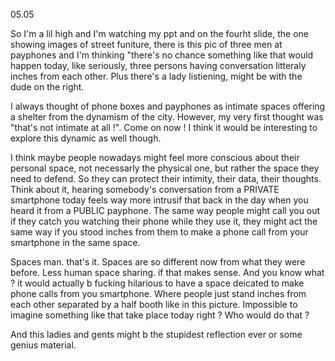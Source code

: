 05.05

So I'm a lil high and I'm watching my ppt and on the fourht slide, the one showing images of street funiture, there is this pic of three men at payphones and I'm thinking "there's no chance something like that would happen today, like seriously, three persons having conversation litteraly inches from each other. Plus there's a lady listiening, might be with the dude on the right.

I always thought of phone boxes and payphones as intimate spaces offering a shelter from the dynamism of the city. However, my very first thought was "that's not intimate at all !". Come on now ! I think it would be interesting to explore this dynamic as well though.

I think maybe people nowadays might feel more conscious about their personal space, not necessarly the physical one, but rather the space they need to defend. So they can protect their intimity, their data, their thoughts. Think about it, hearing somebody's conversation from a PRIVATE smartphone today feels way more intrusif that back in the day when you heard it from a PUBLIC payphone. The same way people might call you out if they catch you watching their phone while they use it, they might act the same way if you stood inches from them to make a phone call from your smartphone in the same space.

Spaces man. that's it. Spaces are so different now from what they were before. Less human space sharing. if that makes sense. And you know what ? it would actually b fucking hilarious to have a space deicated to make phone calls from you smartphone. Where people just stand inches from each other separated by a half booth like in this picture. Impossible to imagine something like that take place today right ? Who would do that ?

And this ladies and gents might b the stupidest reflection ever or some genius material.
